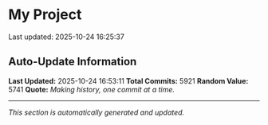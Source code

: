 # My Project


Last updated: 2025-10-24 16:25:37








































































































































































































































































































































































































































































































































































































































































































































































































































































































































































































































































































































































































































































































































































































































































































































































































































































































































































































































































































































































































































































































































































































































































































































































































































































































































































































































































































































































































































































































































































































































































































































































































































































































































































































































































































































































































































































































































































































































































































































































































































































































































































































































































































































































































































































































































































































































































































































































































































































































































































































































































































































































































































































































































































































































































































































































































































































































































































































































































































































































































































































































































































































































































































































































































































































































































































## Auto-Update Information

**Last Updated:** 2025-10-24 16:53:11
**Total Commits:** 5921
**Random Value:** 5741
**Quote:** _Making history, one commit at a time._

---
_This section is automatically generated and updated._